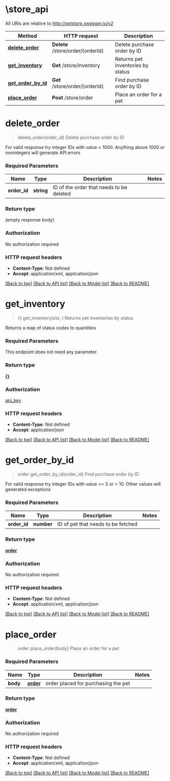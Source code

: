 # \store_api

All URIs are relative to *http://petstore.swagger.io/v2*

Method | HTTP request | Description
------------- | ------------- | -------------
[**delete_order**](store_api.md#delete_order) | **Delete** /store/order/{orderId} | Delete purchase order by ID
[**get_inventory**](store_api.md#get_inventory) | **Get** /store/inventory | Returns pet inventories by status
[**get_order_by_id**](store_api.md#get_order_by_id) | **Get** /store/order/{orderId} | Find purchase order by ID
[**place_order**](store_api.md#place_order) | **Post** /store/order | Place an order for a pet


# **delete_order**
> delete_order(order_id)
Delete purchase order by ID

For valid response try integer IDs with value < 1000. Anything above 1000 or nonintegers will generate API errors

### Required Parameters

Name | Type | Description  | Notes
------------- | ------------- | ------------- | -------------
  **order_id** | **string**| ID of the order that needs to be deleted | 

### Return type

 (empty response body)

### Authorization

No authorization required

### HTTP request headers

 - **Content-Type**: Not defined
 - **Accept**: application/xml, application/json

[[Back to top]](#) [[Back to API list]](../README.md#documentation-for-api-endpoints) [[Back to Model list]](../README.md#documentation-for-models) [[Back to README]](../README.md)

# **get_inventory**
> {} get_inventory(ctx, )
Returns pet inventories by status

Returns a map of status codes to quantities

### Required Parameters
This endpoint does not need any parameter.

### Return type

[**{}**](map.md)

### Authorization

[api_key](../README.md#api_key)

### HTTP request headers

 - **Content-Type**: Not defined
 - **Accept**: application/json

[[Back to top]](#) [[Back to API list]](../README.md#documentation-for-api-endpoints) [[Back to Model list]](../README.md#documentation-for-models) [[Back to README]](../README.md)

# **get_order_by_id**
> order get_order_by_id(order_id)
Find purchase order by ID

For valid response try integer IDs with value <= 5 or > 10. Other values will generated exceptions

### Required Parameters

Name | Type | Description  | Notes
------------- | ------------- | ------------- | -------------
  **order_id** | **number**| ID of pet that needs to be fetched | 

### Return type

[**order**](Order.md)

### Authorization

No authorization required

### HTTP request headers

 - **Content-Type**: Not defined
 - **Accept**: application/xml, application/json

[[Back to top]](#) [[Back to API list]](../README.md#documentation-for-api-endpoints) [[Back to Model list]](../README.md#documentation-for-models) [[Back to README]](../README.md)

# **place_order**
> order place_order(body)
Place an order for a pet



### Required Parameters

Name | Type | Description  | Notes
------------- | ------------- | ------------- | -------------
  **body** | [**order**](order.md)| order placed for purchasing the pet | 

### Return type

[**order**](Order.md)

### Authorization

No authorization required

### HTTP request headers

 - **Content-Type**: Not defined
 - **Accept**: application/xml, application/json

[[Back to top]](#) [[Back to API list]](../README.md#documentation-for-api-endpoints) [[Back to Model list]](../README.md#documentation-for-models) [[Back to README]](../README.md)

